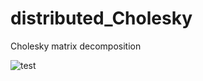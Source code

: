 # distributed_Cholesky
Cholesky matrix decomposition

![test](https://github.com/bsc-pm-ompss-at-fpga/distributed_Cholesky/assets/17345627/c2ed0b0e-5bf9-4c20-a2ce-1e9bb2d8caf0)
